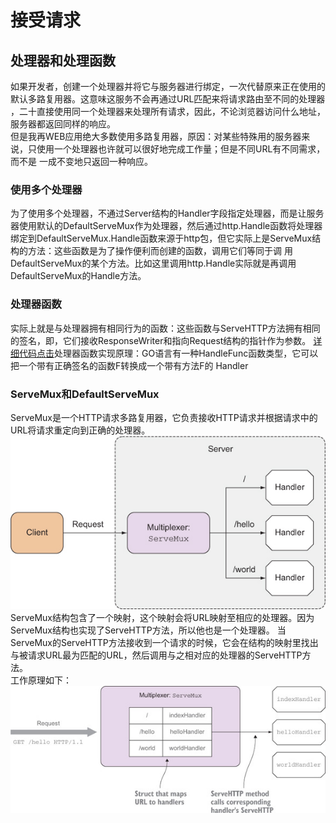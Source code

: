 # 接受请求
## 处理器和处理函数
如果开发者，创建一个处理器并将它与服务器进行绑定，一次代替原来正在使用的默认多路复用器。这意味这服务不会再通过URL匹配来将请求路由至不同的处理器
，二十直接使用同一个处理器来处理所有请求，因此，不论浏览器访问什么地址，服务器都返回同样的响应。  
但是我再WEB应用绝大多数使用多路复用器，原因：对某些特殊用的服务器来说，只使用一个处理器也许就可以很好地完成工作量；但是不同URL有不同需求，而不是
一成不变地只返回一种响应。  
### 使用多个处理器
为了使用多个处理器，不通过Server结构的Handler字段指定处理器，而是让服务器使用默认的DefaultServeMux作为处理器，然后通过http.Handle函数将处理器
绑定到DefaultServeMux.Handle函数来源于http包，但它实际上是ServeMux结构的方法：这些函数是为了操作便利而创建的函数，调用它们等同于调
用DefaultServeMux的某个方法。比如这里调用http.Handle实际就是再调用DefaultServeMux的Handle方法。  
### 处理器函数
实际上就是与处理器拥有相同行为的函数：这些函数与ServeHTTP方法拥有相同的签名，即，它们接收ResponseWriter和指向Request结构的指针作为参数。
[详细代码点击](handlefunc.go)处理器函数实现原理：GO语言有一种HandleFunc函数类型，它可以把一个带有正确签名的函数F转换成一个带有方法F的
Handler
### ServeMux和DefaultServeMux
ServeMux是一个HTTP请求多路复用器，它负责接收HTTP请求并根据请求中的URL将请求重定向到正确的处理器。
![通过多路复用器将请求转发给各处理器](mux.jpg)
ServeMux结构包含了一个映射，这个映射会将URL映射至相应的处理器。因为ServeMux结构也实现了ServeHTTP方法，所以他也是一个处理器。
当ServeMux的ServeHTTP方法接收到一个请求的时候，它会在结构的映射里找出与被请求URL最为匹配的URL，然后调用与之相对应的处理器的ServeHTTP方法。  
工作原理如下：  
![多路复用器的工作原理](muxrule.jpg)
